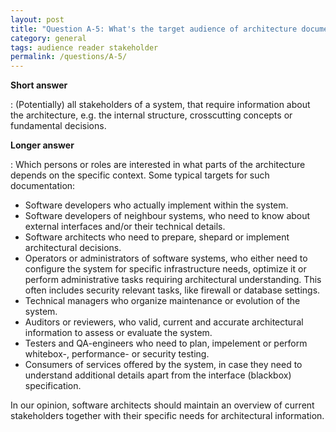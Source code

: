 ```yaml
---
layout: post
title: "Question A-5: What's the target audience of architecture documentation?"
category: general
tags: audience reader stakeholder
permalink: /questions/A-5/
---
```


**Short answer**

: (Potentially) all stakeholders of a system, that require information
about the architecture, e.g. the internal structure, crosscutting concepts
or fundamental decisions.

**Longer answer**

: Which persons or roles are interested in what parts of the architecture
depends on the specific context. Some typical targets for such documentation:

* Software developers who actually implement within the system.
* Software developers of neighbour systems, who need to know about
external interfaces and/or their technical details.
* Software architects who need to prepare, shepard or implement architectural decisions.
* Operators or administrators of software systems, who either need to configure
the system for specific infrastructure needs, optimize it or perform administrative
tasks requiring architectural understanding. This often includes security relevant
tasks, like firewall or database settings.
* Technical managers who organize maintenance or evolution of the system.
* Auditors or reviewers, who valid, current and accurate architectural information
to assess or evaluate the system.
* Testers and QA-engineers who need to plan, impelement or perform
whitebox-, performance- or security testing.
* Consumers of services offered by the system, in case they need to understand
additional details apart from the interface (blackbox) specification.

In our opinion, software architects should maintain an overview of current
stakeholders together with their specific needs for architectural information.
